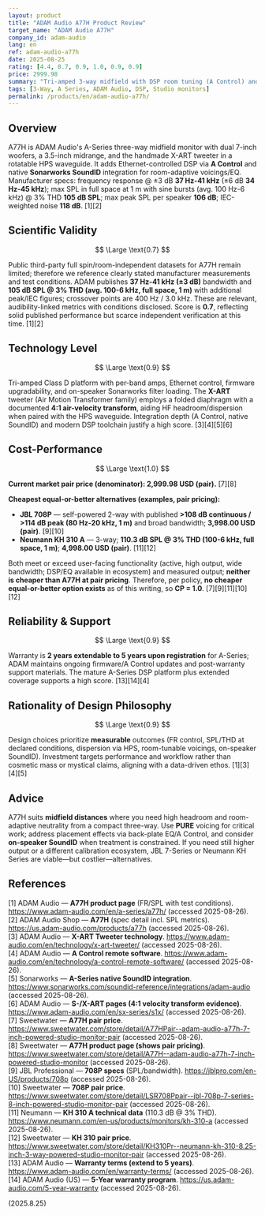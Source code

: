 ```yaml
---
layout: product
title: "ADAM Audio A77H Product Review"
target_name: "ADAM Audio A77H"
company_id: adam-audio
lang: en
ref: adam-audio-a77h
date: 2025-08-25
rating: [4.4, 0.7, 0.9, 1.0, 0.9, 0.9]
price: 2999.98
summary: "Tri-amped 3-way midfield with DSP room tuning (A Control) and native Sonarworks integration. Manufacturer measurements indicate wide bandwidth (37 Hz-41 kHz, ±3 dB) and 105 dB SPL @ 3% THD (avg. 100 Hz-6 kHz). With no cheaper equal-or-better alternative confirmed at pair pricing, CP is 1.0."
tags: [3-Way, A Series, ADAM Audio, DSP, Studio monitors]
permalink: /products/en/adam-audio-a77h/
---
```

## Overview

A77H is ADAM Audio's A-Series three-way midfield monitor with dual 7-inch woofers, a 3.5-inch midrange, and the handmade X-ART tweeter in a rotatable HPS waveguide. It adds Ethernet-controlled DSP via **A Control** and native **Sonarworks SoundID** integration for room-adaptive voicings/EQ. Manufacturer specs: frequency response @ ±3 dB **37 Hz-41 kHz** (±6 dB **34 Hz-45 kHz**); max SPL in full space at 1 m with sine bursts (avg. 100 Hz-6 kHz) @ 3% THD **105 dB SPL**; max peak SPL per speaker **106 dB**; IEC-weighted noise **118 dB**. [1][2]

## Scientific Validity

$$ \Large \text{0.7} $$

Public third-party full spin/room-independent datasets for A77H remain limited; therefore we reference clearly stated manufacturer measurements and test conditions. ADAM publishes **37 Hz-41 kHz (±3 dB)** bandwidth and **105 dB SPL @ 3% THD (avg. 100-6 kHz, full space, 1 m)** with additional peak/IEC figures; crossover points are 400 Hz / 3.0 kHz. These are relevant, audibility-linked metrics with conditions disclosed. Score is **0.7**, reflecting solid published performance but scarce independent verification at this time. [1][2]

## Technology Level

$$ \Large \text{0.9} $$

Tri-amped Class D platform with per-band amps, Ethernet control, firmware upgradability, and on-speaker Sonarworks filter loading. The **X-ART** tweeter (Air Motion Transformer family) employs a folded diaphragm with a documented **4:1 air-velocity transform**, aiding HF headroom/dispersion when paired with the HPS waveguide. Integration depth (A Control, native SoundID) and modern DSP toolchain justify a high score. [3][4][5][6]

## Cost-Performance

$$ \Large \text{1.0} $$

**Current market pair price (denominator): 2,999.98 USD (pair).** [7][8]

**Cheapest equal-or-better alternatives (examples, pair pricing):**
- **JBL 708P** — self-powered 2-way with published **>108 dB continuous / >114 dB peak (80 Hz-20 kHz, 1 m)** and broad bandwidth; **3,998.00 USD (pair)**. [9][10]  
- **Neumann KH 310 A** — 3-way; **110.3 dB SPL @ 3% THD (100-6 kHz, full space, 1 m)**; **4,998.00 USD (pair)**. [11][12]

Both meet or exceed user-facing functionality (active, high output, wide bandwidth; DSP/EQ available in ecosystem) and measured output; **neither is cheaper than A77H at pair pricing**. Therefore, per policy, **no cheaper equal-or-better option exists** as of this writing, so **CP = 1.0**. [7][9][11][10][12]

## Reliability & Support

$$ \Large \text{0.9} $$

Warranty is **2 years extendable to 5 years upon registration** for A-Series; ADAM maintains ongoing firmware/A Control updates and post-warranty support materials. The mature A-Series DSP platform plus extended coverage supports a high score. [13][14][4]

## Rationality of Design Philosophy

$$ \Large \text{0.9} $$

Design choices prioritize **measurable** outcomes (FR control, SPL/THD at declared conditions, dispersion via HPS, room-tunable voicings, on-speaker SoundID). Investment targets performance and workflow rather than cosmetic mass or mystical claims, aligning with a data-driven ethos. [1][3][4][5]

## Advice

A77H suits **midfield distances** where you need high headroom and room-adaptive neutrality from a compact three-way. Use **PURE** voicing for critical work; address placement effects via back-plate EQ/A Control, and consider **on-speaker SoundID** when treatment is constrained. If you need still higher output or a different calibration ecosystem, JBL 7-Series or Neumann KH Series are viable—but costlier—alternatives.

## References

[1] ADAM Audio — **A77H product page** (FR/SPL with test conditions). https://www.adam-audio.com/en/a-series/a77h/ (accessed 2025-08-26).  
[2] ADAM Audio Shop — **A77H** (spec detail incl. SPL metrics). https://us.adam-audio.com/products/a77h (accessed 2025-08-26).  
[3] ADAM Audio — **X-ART Tweeter technology**. https://www.adam-audio.com/en/technology/x-art-tweeter/ (accessed 2025-08-26).  
[4] ADAM Audio — **A Control remote software**. https://www.adam-audio.com/en/technology/a-control-remote-software/ (accessed 2025-08-26).  
[5] Sonarworks — **A-Series native SoundID integration**. https://www.sonarworks.com/soundid-reference/integrations/adam-audio (accessed 2025-08-26).  
[6] ADAM Audio — **S-/X-ART pages (4:1 velocity transform evidence)**. https://www.adam-audio.com/en/sx-series/s1x/ (accessed 2025-08-26).  
[7] Sweetwater — **A77H pair price**. https://www.sweetwater.com/store/detail/A77HPair--adam-audio-a77h-7-inch-powered-studio-monitor-pair (accessed 2025-08-26).  
[8] Sweetwater — **A77H product page (shows pair pricing)**. https://www.sweetwater.com/store/detail/A77H--adam-audio-a77h-7-inch-powered-studio-monitor (accessed 2025-08-26).  
[9] JBL Professional — **708P specs** (SPL/bandwidth). https://jblpro.com/en-US/products/708p (accessed 2025-08-26).  
[10] Sweetwater — **708P pair price**. https://www.sweetwater.com/store/detail/LSR708Ppair--jbl-708p-7-series-8-inch-powered-studio-monitor-pair (accessed 2025-08-26).  
[11] Neumann — **KH 310 A technical data** (110.3 dB @ 3% THD). https://www.neumann.com/en-us/products/monitors/kh-310-a (accessed 2025-08-26).  
[12] Sweetwater — **KH 310 pair price**. https://www.sweetwater.com/store/detail/KH310Pr--neumann-kh-310-8.25-inch-3-way-powered-studio-monitor-pair (accessed 2025-08-26).  
[13] ADAM Audio — **Warranty terms (extend to 5 years)**. https://www.adam-audio.com/en/warranty-terms/ (accessed 2025-08-26).  
[14] ADAM Audio (US) — **5-Year warranty program**. https://us.adam-audio.com/5-year-warranty (accessed 2025-08-26).

(2025.8.25)


